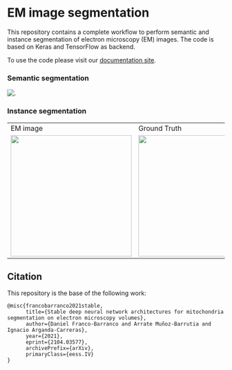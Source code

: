 # EM image segmentation                                                                                                 
                                                                                                                        
This repository contains a complete workflow to perform semantic and instance segmentation of electron microscopy (EM) images. The code is based on Keras and TensorFlow as backend. 
                                                                                                                        
To use the code please visit our [documentation site](https://em-image-segmentation.readthedocs.io/en/latest/).         
                                                                                                                        
### Semantic segmentation                                                                                               
                                                                                                                        
![.](https://github.com/danifranco/EM_Image_Segmentation/blob/master/docs/source/img/seg.gif)                           
                                                                                                                        
### Instance segmentation                                                                                               

<table>
  <tr>
    <td>EM image</td>
     <td>Ground Truth</td>
     <td>Prediction</td>
  </tr>
  <tr>
    <td><img src="https://github.com/danifranco/EM_Image_Segmentation/blob/master/docs/source/video/nucmm_z_volume.gif" width=280></td>
    <td><img src="https://github.com/danifranco/EM_Image_Segmentation/blob/master/docs/source/video/nucmm_z_volume_mask.gif" width=280 ></td>
    <td><img src="https://github.com/danifranco/EM_Image_Segmentation/blob/master/docs/source/video/nucmm_z_volume_mask_pred.gif" width=280 ></td>
  </tr>
 </table>
 
## Citation                                                                                                             
                                                                                                                        
This repository is the base of the following work:                                                                      
                                                                                                                        
```                                                                                                                     
@misc{francobarranco2021stable,                                                                                         
      title={Stable deep neural network architectures for mitochondria segmentation on electron microscopy volumes},    
      author={Daniel Franco-Barranco and Arrate Muñoz-Barrutia and Ignacio Arganda-Carreras},                           
      year={2021},                                                                                                      
      eprint={2104.03577},                                                                                              
      archivePrefix={arXiv},                                                                                            
      primaryClass={eess.IV}                                                                                            
}                                                                                                                       
``` 
